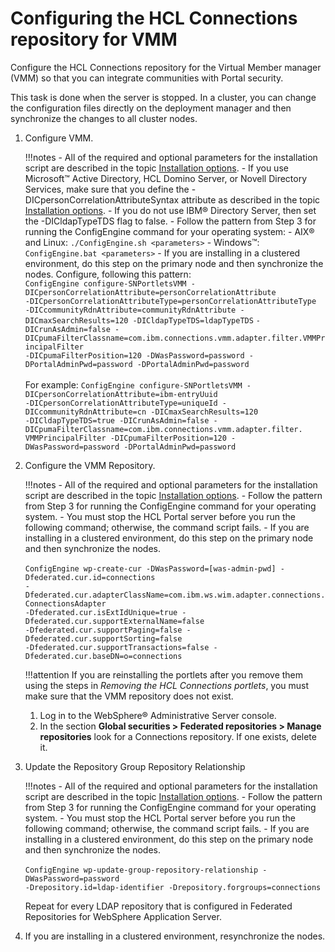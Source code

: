 # Configuring the HCL Connections repository for VMM

Configure the HCL Connections repository for the Virtual Member manager \(VMM\) so that you can integrate communities with Portal security.

This task is done when the server is stopped. In a cluster, you can change the configuration files directly on the deployment manager and then synchronize the changes to all cluster nodes.

1.  Configure VMM.

    !!!notes
        -   All of the required and optional parameters for the installation script are described in the topic [Installation options](../../../../../../../../extend_dx/integration/connections/installation/r_connections_portlets_install_options.md).
        -   If you use Microsoft™ Active Directory, HCL Domino Server, or Novell Directory Services, make sure that you define the -DICpersonCorrelationAttributeSyntax attribute as described in the topic [Installation options](../../../../../../../../extend_dx/integration/connections/installation/r_connections_portlets_install_options.md).
        -   If you do not use IBM® Directory Server, then set the -DICldapTypeTDS flag to false.
        -   Follow the pattern from Step 3 for running the ConfigEngine command for your operating system:
            -   AIX® and Linux: `./ConfigEngine.sh <parameters>`
            -   Windows™: `ConfigEngine.bat <parameters>`
        -   If you are installing in a clustered environment, do this step on the primary node and then synchronize the nodes. Configure, following this pattern: <br>
        `ConfigEngine configure-SNPortletsVMM -DICpersonCorrelationAttribute=personCorrelationAttribute` <br>`-DICpersonCorrelationAttributeType=personCorrelationAttributeType`<br>`-DICcommunityRdnAttribute=communityRdnAttribute -DICmaxSearchResults=120 -DICldapTypeTDS=ldapTypeTDS` `-DICrunAsAdmin=false -DICpumaFilterClassname=com.ibm.connections.vmm.adapter.filter.VMMPrincipalFilter` <br>`-DICpumaFilterPosition=120 -DWasPassword=password -DPortalAdminPwd=password -DPortalAdminPwd=password` <br><br> For example: `ConfigEngine configure-SNPortletsVMM -DICpersonCorrelationAttribute=ibm-entryUuid` <br> `-DICpersonCorrelationAttributeType=uniqueId -DICcommunityRdnAttribute=cn -DICmaxSearchResults=120` <br> `-DICldapTypeTDS=true -DICrunAsAdmin=false -DICpumaFilterClassname=com.ibm.connections.vmm.adapter.filter.` <br> `VMMPrincipalFilter -DICpumaFilterPosition=120 -DWasPassword=password -DPortalAdminPwd=password`

2.  Configure the VMM Repository.

    !!!notes
        -   All of the required and optional parameters for the installation script are described in the topic [Installation options](../../../../../../../../extend_dx/integration/connections/installation/r_connections_portlets_install_options.md).
        -   Follow the pattern from Step 3 for running the ConfigEngine command for your operating system.
        -   You must stop the HCL Portal server before you run the following command; otherwise, the command script fails.
        -   If you are installing in a clustered environment, do this step on the primary node and then synchronize the nodes. <br><br>
        `ConfigEngine wp-create-cur -DWasPassword=[was-admin-pwd] -Dfederated.cur.id=connections` <br>
        `-Dfederated.cur.adapterClassName=com.ibm.ws.wim.adapter.connections.ConnectionsAdapter` <br>
        `-Dfederated.cur.isExtIdUnique=true -Dfederated.cur.supportExternalName=false` <br>
        `-Dfederated.cur.supportPaging=false -Dfederated.cur.supportSorting=false`  <br>
        `-Dfederated.cur.supportTransactions=false -Dfederated.cur.baseDN=o=connections`

    !!!attention
        If you are reinstalling the portlets after you remove them using the steps in *Removing the HCL Connections portlets*, you must make sure that the VMM repository does not exist.

    1.  Log in to the WebSphere® Administrative Server console.
    2.  In the section **Global securities  > Federated repositories > Manage repositories** look for a Connections repository. If one exists, delete it.
3.  Update the Repository Group Repository Relationship

    !!!notes
        -   All of the required and optional parameters for the installation script are described in the topic [Installation options](../../../../../../../../extend_dx/integration/connections/installation/r_connections_portlets_install_options.md).
        -   Follow the pattern from Step 3 for running the ConfigEngine command for your operating system.
        -   You must stop the HCL Portal server before you run the following command; otherwise, the command script fails.
        -   If you are installing in a clustered environment, do this step on the primary node and then synchronize the nodes. <br><br>`ConfigEngine wp-update-group-repository-relationship -DWasPassword=password` <br>`-Drepository.id=ldap-identifier -Drepository.forgroups=connections`

    Repeat for every LDAP repository that is configured in Federated Repositories for WebSphere Application Server.

4.  If you are installing in a clustered environment, resynchronize the nodes.



